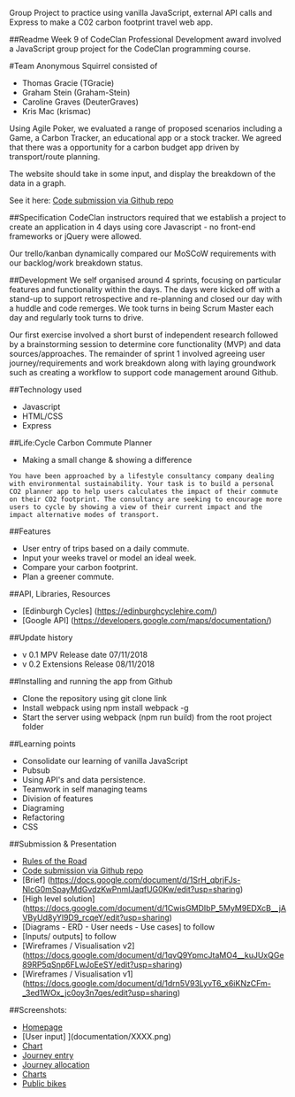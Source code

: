Group Project to practice using vanilla JavaScript, external API calls and Express to make a C02 carbon footprint travel web app.

##Readme
Week 9 of CodeClan Professional Development award involved a JavaScript group project for the CodeClan programming course. 

#Team Anonymous Squirrel consisted of 
- Thomas Gracie (TGracie)
- Graham Stein (Graham-Stein)
- Caroline Graves (DeuterGraves)
- Kris Mac (krismac)

Using Agile Poker, we evaluated a range of proposed scenarios including a Game, a Carbon Tracker, an educational app or a stock tracker. We agreed that there was a opportunity for a carbon budget app driven by transport/route planning. 

The website should take in some input, and display the breakdown of the data in a graph. 

See it here: [Code submission via Github repo](https://github.com/krismac/CodeClan_w05_Project_AnimalShelter.git)

##Specification
CodeClan instructors required that we establish a project to create an application in 4 days using core Javascript - no front-end frameworks or jQuery were allowed. 

Our trello/kanban dynamically compared our MoSCoW requirements with our backlog/work breakdown status.

##Development
We self organised around 4 sprints, focusing on particular features and functionality within the days. The days were kicked off with a stand-up to support retrospective and re-planning and closed our day with a huddle and code remerges. We took turns in being Scrum Master each day and regularly took turns to drive. 

Our first exercise involved a short burst of independent research followed by a brainstorming session to determine core functionality (MVP) and data sources/approaches. The remainder of sprint 1 involved agreeing user journey/requirements and work breakdown along with laying groundwork such as creating a workflow to support code management around Github.

##Technology used
- Javascript
- HTML/CSS
- Express 

##Life:Cycle Carbon Commute Planner 
- Making a small change & showing a difference 

```
You have been approached by a lifestyle consultancy company dealing with environmental sustainability. Your task is to build a personal CO2 planner app to help users calculates the impact of their commute on their CO2 footprint. The consultancy are seeking to encourage more users to cycle by showing a view of their current impact and the impact alternative modes of transport. 
```

##Features
- User entry of trips based on a daily commute.
- Input your weeks travel or model an ideal week. 
- Compare your carbon footprint.
- Plan a greener commute. 

##API, Libraries, Resources
- [Edinburgh Cycles] (https://edinburghcyclehire.com/)
- [Google API] (https://developers.google.com/maps/documentation/)

##Update history
- v 0.1 MPV Release date 07/11/2018
- v 0.2 Extensions Release 08/11/2018

##Installing and running the app from Github
- Clone the repository using git clone link
- Install webpack using npm install webpack -g
- Start the server using webpack (npm run build) from the root project folder

##Learning points
- Consolidate our learning of vanilla JavaScript 
- Pubsub
- Using API's and data persistence. 
- Teamwork in self managing teams
- Division of features
- Diagraming 
- Refactoring
- CSS

##Submission & Presentation
- [Rules of the Road](https://docs.google.com/document/d/1MD8Yi4hiPY5XFitAwXBfECcjO00kOQzaFoS4hIiFhRI/edit?usp=sharing)
- [Code submission via Github repo](https://github.com/krismac/CodeClan_w05_Project_AnimalShelter.git)
- [Brief] (https://docs.google.com/document/d/1SrH_qbrjFJs-NlcG0mSpayMdGvdzKwPnmIJaqfUG0Kw/edit?usp=sharing)
- [High level solution] (https://docs.google.com/document/d/1CwisGMDIbP_5MyM9EDXcB__jAVByUd8yYl9D9_rcqeY/edit?usp=sharing)
- [Diagrams - ERD - User needs - Use cases] to follow
- [Inputs/ outputs] to follow
- [Wireframes / Visualisation v2] (https://docs.google.com/document/d/1qvQ9YpmcJtaMO4__kuJUxQGe89RP5qSnp6FLwJoEeSY/edit?usp=sharing)
- [Wireframes / Visualisation v1] (https://docs.google.com/document/d/1drn5V93LyvT6_x6iKNzCFm-_3ed1WOx_jc0oy3n7qes/edit?usp=sharing)

##Screenshots:
- [Homepage](documentation/XXXX.png)
- [User input] ](documentation/XXXX.png)
- [Chart](documentation/XXXX.png)
- [Journey entry](documentation/XXXX.png)
- [Journey allocation](documentation/XXXX.png)
- [Charts](documentation/matches_page.png)
- [Public bikes](documentation/XXXX.png)
